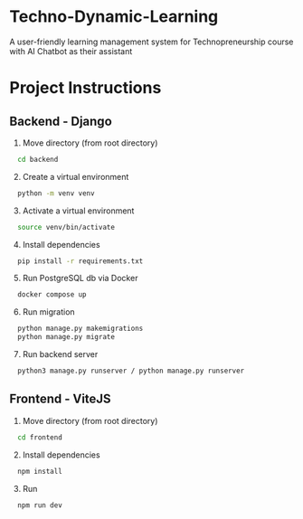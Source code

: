 # Techno-Dynamic-Learning

A user-friendly learning management system for Technopreneurship course with AI Chatbot as their assistant

# Project Instructions

## Backend - Django

1. Move directory (from root directory)

```bash
  cd backend
```

2. Create a virtual environment

```bash
  python -m venv venv
```

3. Activate a virtual environment

```bash
  source venv/bin/activate
```

4. Install dependencies

```bash
  pip install -r requirements.txt
```

5. Run PostgreSQL db via Docker

```bash
  docker compose up
```

6. Run migration

```bash
  python manage.py makemigrations
  python manage.py migrate
```

7. Run backend server

```bash
  python3 manage.py runserver / python manage.py runserver
```

## Frontend - ViteJS

1. Move directory (from root directory)

```bash
  cd frontend
```

2. Install dependencies

```bash
  npm install
```

3. Run

```bash
  npm run dev
```
